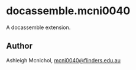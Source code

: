 # docassemble.mcni0040

A docassemble extension.

## Author

Ashleigh Mcnichol, mcni0040@flinders.edu.au

